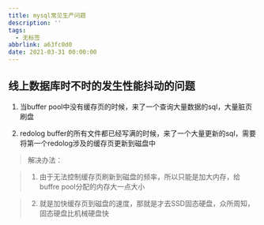 ```yaml
---
title: mysql常见生产问题
description: ''
tags:
  - 无标签
abbrlink: a63fc0d0
date: 2021-03-31 00:00:00
---
```



## 线上数据库时不时的发生性能抖动的问题



<!-- more -->



1. 当buffer pool中没有缓存页的时候，来了一个查询大量数据的sql，大量脏页刷盘

2. redolog buffer的所有文件都已经写满的时候，来了一个大量更新的sql，需要将第一个redolog涉及的缓存页更新到磁盘中



> 解决办法：

>

> 1. 由于无法控制缓存页刷新到磁盘的频率，所以只能是加大内存，给buffre pool分配的内存大一点大小

> 2. 就是加快缓存页到磁盘的速度，那就是才去SSD固态硬盘，众所周知，固态硬盘比机械硬盘快